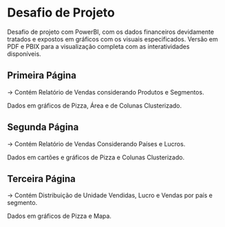 # Desafio de Projeto
Desafio de projeto com PowerBI, com os dados financeiros devidamente tratados e expostos em gráficos com os visuais especificados. Versão em PDF e PBIX para a visualização completa com as interatividades disponíveis.

## Primeira Página
-> Contém Relatório de Vendas considerando Produtos e Segmentos.

Dados em gráficos de Pizza, Área e de Colunas Clusterizado.

## Segunda Página
-> Contém Relatório de Vendas Considerando Países e Lucros.

Dados em cartões e gráficos de Pizza e Colunas Clusterizado.

## Terceira Página
-> Contém Distribuição de Unidade Vendidas, Lucro e Vendas por país e segmento.

Dados em gráficos de Pizza e Mapa.

